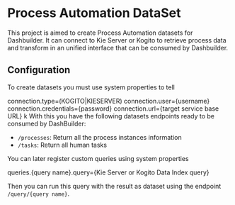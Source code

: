 # Process Automation DataSet

This project is aimed to create Process Automation datasets for Dashbuilder. It can connect to Kie Server or Kogito to retrieve process data and transform in an unified interface that can be consumed by Dashbuilder.

## Configuration

To create datasets you must use system properties to tell 


connection.type=(KOGITO|KIESERVER)
connection.user={username}
connection.credentials={password}
connection.url={target service base URL}
k
With this you have the following datasets endpoints ready to be consumed by DashBuilder:

* `/processes`: Return all the process instances information
* `/tasks`: Return all human tasks

You can later register custom queries using system properties

queries.{query name}.query={Kie Server or Kogito Data Index query}

Then you can run this query with the result as dataset using the endpoint `/query/{query name}`.



